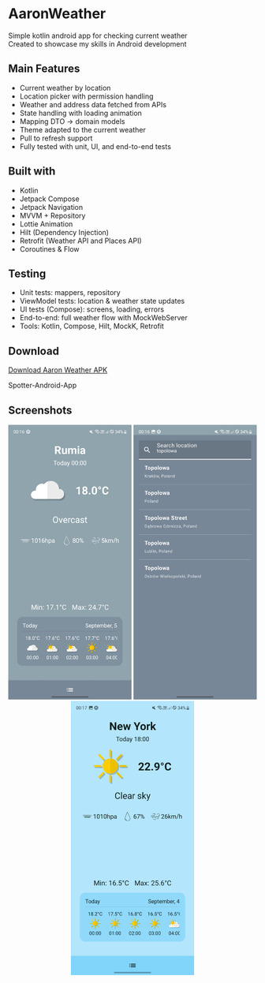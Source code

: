 # AaronWeather
Simple kotlin android app for checking current weather  
Created to showcase my skills in Android development  

## Main Features
- Current weather by location
- Location picker with permission handling
- Weather and address data fetched from APIs
- State handling with loading animation
- Mapping DTO → domain models
- Theme adapted to the current weather
- Pull to refresh support
- Fully tested with unit, UI, and end-to-end tests

## Built with
- Kotlin
- Jetpack Compose
- Jetpack Navigation
- MVVM + Repository
- Lottie Animation
- Hilt (Dependency Injection)
- Retrofit (Weather API and Places API)
- Coroutines & Flow

## Testing

- Unit tests: mappers, repository
- ViewModel tests: location & weather state updates
- UI tests (Compose): screens, loading, errors
- End-to-end: full weather flow with MockWebServer
- Tools: Kotlin, Compose, Hilt, MockK, Retrofit

## Download

[Download Aaron Weather APK](https://github.com/komodobear/AaronWeather-AndroidApp/releases/latest)

Spotter-Android-App

## Screenshots
<p align="center">
  <img src="screenshots/screen_1.jpg" alt="Main Screen" width="250"/>
  <img src="screenshots/screen_2.jpg" alt="Drawer" width="250"/>
  <img src="screenshots/screen_3.jpg" alt="Main Screen" width="250"/>
</p>
